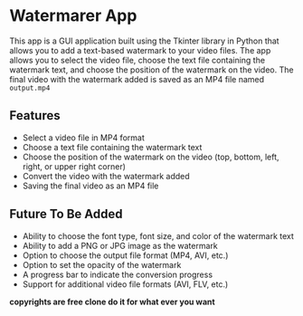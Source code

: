 # **Watermarer App**

This app is a GUI application built using the Tkinter library in Python that allows you to add a text-based watermark to your video files. The app allows you to select the video file, choose the text file containing the watermark text, and choose the position of the watermark on the video. The final video with the watermark added is saved as an MP4 file named `output.mp4`

## **Features**

* Select a video file in MP4 format
* Choose a text file containing the watermark text
* Choose the position of the watermark on the video (top, bottom, left, right, or upper right corner)
* Convert the video with the watermark added
* Saving the final video as an MP4 file

## Future To Be Added

* Ability to choose the font type, font size, and color of the watermark text
* Ability to add a PNG or JPG image as the watermark
* Option to choose the output file format (MP4, AVI, etc.)
* Option to set the opacity of the watermark
* A progress bar to indicate the conversion progress
* Support for additional video file formats (AVI, FLV, etc.)

**copyrights are free clone do it for what ever you want**